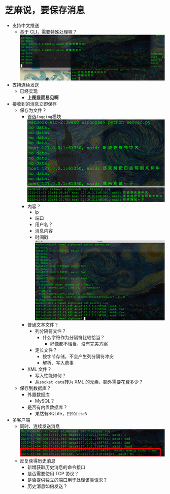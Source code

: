 # 芝麻说，要保存消息

* 支持中文推送
	* 基于 CLI，需要特殊处理嘛？
	![Input-Chinese.png](./Input-Chinese.png)
* 支持连续发送
	* 已经实现
		* **上图显而易见啊**
* 接收到的消息立即保存
	* 保存为文件？
		* 首选`logging`模块
		![Logging-To-File-1.png](./Logging-To-File-1.png)
		![Logging-To-File-2.png](./Logging-To-File-2.png)
		* 内容？
			* ip
			* 端口
			* 用户名？
			* 消息内容
			* 时间戳
			![Message.png](./Message.png)
		* 普通文本文件？
			* 列分隔符文件？
				* 什么字符作为分隔符比较恰当？
					* 好像都不恰当，没有完美方案
			* 定长文件？
				* 按字节存储，不会产生列分隔符冲突
				* 解析、写入费事
		* XML 文件？
			* 写入性能如何？
			* 从`socket data`转为 XML 的元素，额外需要花费多少？
	* 保存到数据库？
		* 外置数据库
			* MySQL？
		* 是否有内置数据库？
			* 果然有SQLite，曰`SQLite3`
* 多客户端
	* 同时、连续发送消息
	![Multi-clients.png](./Multi-clients.png)
	* 反复获得历史消息
		* 新增获取历史消息的命令接口
		* 是否需要使用 TCP 协议？
		* 是否提供独立的端口用于处理该类请求？
		* 历史消息如何发送？